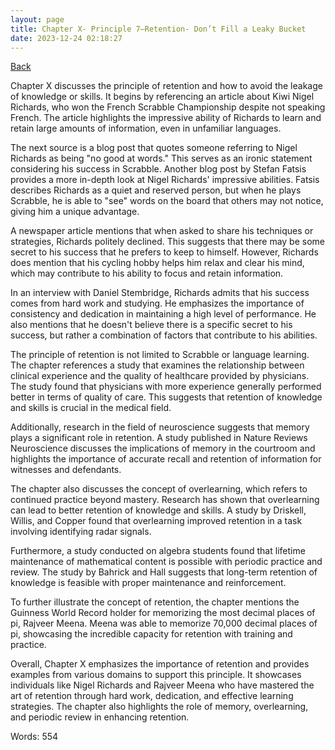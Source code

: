 ```yaml
---
layout: page
title: Chapter X- Principle 7—Retention- Don’t Fill a Leaky Bucket
date: 2023-12-24 02:18:27
---
```


[Back](./)


Chapter X discusses the principle of retention and how to avoid the leakage of knowledge or skills. It begins by referencing an article about Kiwi Nigel Richards, who won the French Scrabble Championship despite not speaking French. The article highlights the impressive ability of Richards to learn and retain large amounts of information, even in unfamiliar languages.

The next source is a blog post that quotes someone referring to Nigel Richards as being "no good at words." This serves as an ironic statement considering his success in Scrabble. Another blog post by Stefan Fatsis provides a more in-depth look at Nigel Richards' impressive abilities. Fatsis describes Richards as a quiet and reserved person, but when he plays Scrabble, he is able to "see" words on the board that others may not notice, giving him a unique advantage.

A newspaper article mentions that when asked to share his techniques or strategies, Richards politely declined. This suggests that there may be some secret to his success that he prefers to keep to himself. However, Richards does mention that his cycling hobby helps him relax and clear his mind, which may contribute to his ability to focus and retain information.

In an interview with Daniel Stembridge, Richards admits that his success comes from hard work and studying. He emphasizes the importance of consistency and dedication in maintaining a high level of performance. He also mentions that he doesn't believe there is a specific secret to his success, but rather a combination of factors that contribute to his abilities.

The principle of retention is not limited to Scrabble or language learning. The chapter references a study that examines the relationship between clinical experience and the quality of healthcare provided by physicians. The study found that physicians with more experience generally performed better in terms of quality of care. This suggests that retention of knowledge and skills is crucial in the medical field.

Additionally, research in the field of neuroscience suggests that memory plays a significant role in retention. A study published in Nature Reviews Neuroscience discusses the implications of memory in the courtroom and highlights the importance of accurate recall and retention of information for witnesses and defendants.

The chapter also discusses the concept of overlearning, which refers to continued practice beyond mastery. Research has shown that overlearning can lead to better retention of knowledge and skills. A study by Driskell, Willis, and Copper found that overlearning improved retention in a task involving identifying radar signals.

Furthermore, a study conducted on algebra students found that lifetime maintenance of mathematical content is possible with periodic practice and review. The study by Bahrick and Hall suggests that long-term retention of knowledge is feasible with proper maintenance and reinforcement.

To further illustrate the concept of retention, the chapter mentions the Guinness World Record holder for memorizing the most decimal places of pi, Rajveer Meena. Meena was able to memorize 70,000 decimal places of pi, showcasing the incredible capacity for retention with training and practice.

Overall, Chapter X emphasizes the importance of retention and provides examples from various domains to support this principle. It showcases individuals like Nigel Richards and Rajveer Meena who have mastered the art of retention through hard work, dedication, and effective learning strategies. The chapter also highlights the role of memory, overlearning, and periodic review in enhancing retention.

Words: 554